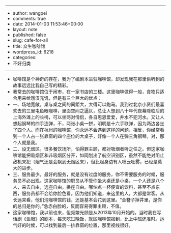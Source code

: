 - --
- author: wangpei
- comments: true
- date: 2014-01-03 11:53:46+00:00
- layout: note
- published: false
- slug: cafe-for-all
- title: 众生咖啡馆
- wordpress_id: 6218
- categories:
- 不好归类
- --
- 咖啡馆是个神奇的存在，我为了编剧本进驻咖啡馆，却发现我在那里偷听到的故事远远比我自己写的精彩。
- 我常去的咖啡馆位于闹市，在一家书店的三楼。这里咖啡做得一般，食物只适合用来给饿汉充饥，但是有三个巨大的优点：
- 一、场地宽敞。桌与桌之间的间距大，大得可以跑马。我到过北京小资们最喜欢去的三里屯鱼眼咖啡，里面空间之逼仄，总让人想到八十年代夜幕降临后的上海外滩上的长椅，可以坐两对情侣，各自恩恩爱爱，井水不犯河水。又让人想起钢琴的四手连弹，不，两张小桌一拼，明明是十六手联弹，因为两边各坐了四个人。而在杭州的咖啡馆，你永远不会遇到这样的问题，相反，你经常看到一个人占一张靠窗的四个座位的大桌子，好像一个人在弹三角钢琴。对，那个人就是我。
- 二、设无烟区。很多餐饮场所，怕得罪主顾，都对吸烟者听之任之。但这家咖啡馆能把吸烟区和非吸烟区分开，如同划出了航空识别区，虽然不能绝对阻止敌机来犯（烟气还是会飘到无烟区来），但比起身边有人喷云吐雾，已经是莫大的进步。
- 三、服务最少。最好的服务，就是没有过度的服务，你不需要服务的时候，服务员不必出现。这家咖啡馆的职员从不管你坐大桌还是小桌，一个人还是八个人，来去自由，选座自由，换座自由。哪怕点一杯便宜的饮料，甚至不点东西，服务员都不会给你脸色看。因为他们知道，来这里的人，大都是常客。从长远来看，他们泡咖啡馆的钱，还是基本会花到这里。“金簪子掉井里，是你的总归是你的。”急赤白脸的，反而容易得罪主顾，不值。
- 这家咖啡馆，我以前也来，但频繁光顾是从2013年10月开始的。当时我在写话剧《鱼眼》的剧本，每天吃过晚饭，就区咖啡馆报到，比上中班还准时。运气好的时候，可以找到最后一排靠窗的位置，那里视线很好，
